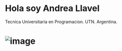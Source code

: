 # Hola soy Andrea Llavel

Tecnica Universitaria en Programacion. UTN. Argentina.

# ![image](https://github.com/Andrea-Llavel/Andrea-Llavel/assets/168279547/a41f491f-1b2d-4349-bcf6-5a27cab9786c)

